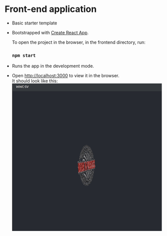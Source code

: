 # Front-end application 

 - Basic starter template
 - Bootstrapped with [Create React App](https://github.com/facebook/create-react-app).  

    To open the project in the browser, in the frontend directory, run:

    ### `npm start`  

- Runs the app in the development mode.

-  Open [http://localhost:3000](http://localhost:3000) to view it in the browser.  
  It should look like this:  
![](./rootscreen.gif)
